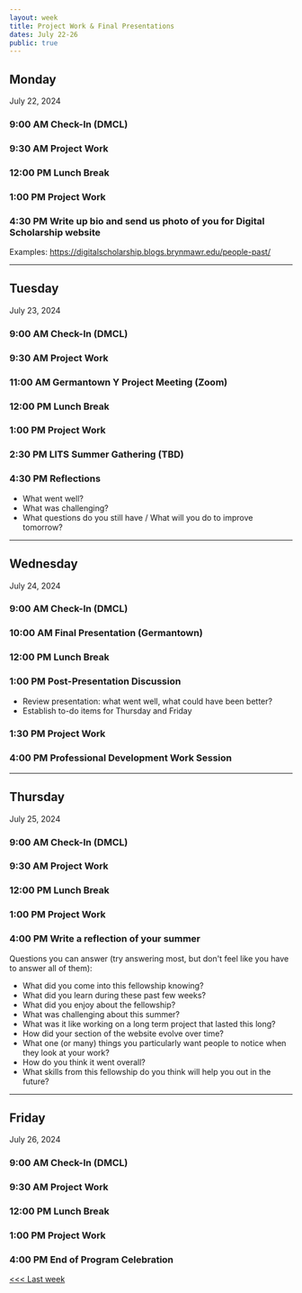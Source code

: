 ```yaml
---
layout: week
title: Project Work & Final Presentations
dates: July 22-26
public: true
---
```


## Monday
July 22, 2024

### 9:00 AM Check-In (DMCL)

### 9:30 AM Project Work

### 12:00 PM Lunch Break

### 1:00 PM Project Work

### 4:30 PM Write up bio and send us photo of you for Digital Scholarship website
Examples: https://digitalscholarship.blogs.brynmawr.edu/people-past/

---

## Tuesday
July 23, 2024

### 9:00 AM Check-In (DMCL)

### 9:30 AM Project Work

### 11:00 AM Germantown Y Project Meeting (Zoom)

### 12:00 PM Lunch Break

### 1:00 PM Project Work

### 2:30 PM LITS Summer Gathering (TBD)

### 4:30 PM Reflections
- What went well?
- What was challenging?
- What questions do you still have / What will you do to improve tomorrow?

---

## Wednesday
July 24, 2024

### 9:00 AM Check-In (DMCL)

### 10:00 AM Final Presentation (Germantown)

### 12:00 PM Lunch Break

### 1:00 PM Post-Presentation Discussion
- Review presentation: what went well, what could have been better?
- Establish to-do items for Thursday and Friday

### 1:30 PM Project Work

### 4:00 PM Professional Development Work Session

---

## Thursday
July 25, 2024

### 9:00 AM Check-In (DMCL)

### 9:30 AM Project Work

### 12:00 PM Lunch Break

### 1:00 PM Project Work

### 4:00 PM Write a reflection of your summer

Questions you can answer (try answering most, but don't feel like you have to answer all of them):
- What did you come into this fellowship knowing?
- What did you learn during these past few weeks?
- What did you enjoy about the fellowship?
- What was challenging about this summer?
- What was it like working on a long term project that lasted this long?
- How did your section of the website evolve over time?
- What one (or many) things you particularly want people to notice when they look at your work?
- How do you think it went overall?
- What skills from this fellowship do you think will help you out in the future?

---

## Friday
July 26, 2024

### 9:00 AM Check-In (DMCL)

### 9:30 AM Project Work

### 12:00 PM Lunch Break

### 1:00 PM Project Work

### 4:00 PM End of Program Celebration

[<<< Last week](07-testing.md)
